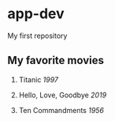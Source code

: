 # app-dev
My first repository

## My favorite movies
1. Titanic
*1997*
   
2. Hello, Love, Goodbye
*2019*
   
3. Ten Commandments
*1956*
